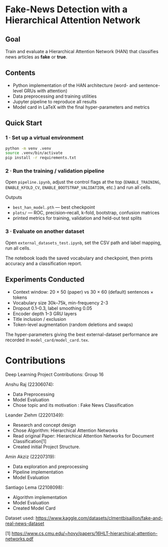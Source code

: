 # Fake-News Detection with a Hierarchical Attention Network

  

## Goal

Train and evaluate a Hierarchical Attention Network (HAN) that classifies news articles as **fake** or **true**.

  

## Contents

* Python implementation of the HAN architecture (word- and sentence-level GRUs with attention)
* Data preprocessing and training utilities
* Jupyter pipeline to reproduce all results
* Model card in LaTeX with the final hyper-parameters and metrics

  

## Quick Start

  

### 1 · Set up a virtual environment

~~~bash
python -m venv .venv
source .venv/bin/activate
pip install -r requirements.txt
~~~

  

### 2 · Run the training / validation pipeline

Open `pipeline.ipynb`, adjust the control flags at the top
(`ENABLE_TRAINING`, `ENABLE_KFOLD_CV`, `ENABLE_BOOTSTRAP_VALIDATION`, etc.) and run all cells.

  

Outputs

* `best_han_model.pth` — best checkpoint
* `plots/` — ROC, precision–recall, k-fold, bootstrap, confusion matrices
* printed metrics for training, validation and held-out test splits

  

### 3 · Evaluate on another dataset

Open `external_datasets_test.ipynb`, set the CSV path and label mapping, run all cells.

The notebook loads the saved vocabulary and checkpoint, then prints accuracy and a classification report.

  

## Experiments Conducted

* Context window: 20 × 50 (paper) vs 30 × 60 (default) sentences × tokens
* Vocabulary size 30k–75k, min-frequency 2-3
* Dropout 0.1–0.3, label smoothing 0.05
* Encoder depth 1–3 GRU layers
* Title inclusion / exclusion
* Token-level augmentation (random deletions and swaps)

  

The hyper-parameters giving the best external-dataset performance are recorded in `model_card/model_card.tex`.


# Contributions
Deep Learning Project Contributions: Group 16 
 
 
Anshu Raj (22306074): 
-  Data Preprocessing 
-  Model Evaluation  
-  Chose topic and its motivation : Fake News Classification                                           
 
Leander Ziehm (22201349): 
-  Research and concept design 
-  Chose Algorithm: Hierarchical Attention Networks 
-  Read original Paper: Hierarchical Attention Networks for Document Classification[1] 
-  Created initial Project Structure. 
 
Amin Akziz (22207319):  
-  Data exploration and preprocessing 
-  Pipeline implementation 
-  Model Evaluation 
 
Santiago Lema (22108098): 
-  Algorithm implementation 
-  Model Evaluation 
-  Created Model Card 
 
 
 
Dataset used: 
https://www.kaggle.com/datasets/clmentbisaillon/fake-and-real-news-dataset 
 
[1] https://www.cs.cmu.edu/~hovy/papers/16HLT-hierarchical-attention-networks.pdf 
